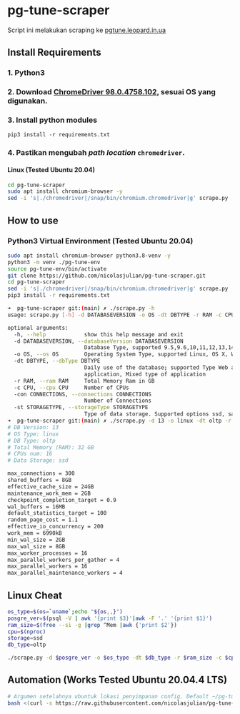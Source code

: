 # pg-tune-scraper
Script ini melakukan scraping ke [pgtune.leopard.in.ua](https://pgtune.leopard.in.ua)

## Install Requirements
### 1. Python3
### 2. Download [ChromeDriver 98.0.4758.102](https://chromedriver.storage.googleapis.com/index.html?path=98.0.4758.102/), sesuai OS yang digunakan.
### 3. Install python modules
```
pip3 install -r requirements.txt
```
### 4. Pastikan mengubah *path location* `chromedriver`.
  #### Linux (Tested Ubuntu 20.04)
  ```bash
  cd pg-tune-scraper
  sudo apt install chromium-browser -y
  sed -i 's|./chromedriver|/snap/bin/chromium.chromedriver|g' scrape.py
  ```
## How to use

### Python3 Virtual Environment (Tested Ubuntu 20.04)
```bash
sudo apt install chromium-browser python3.8-venv -y
python3 -m venv ./pg-tune-env
source pg-tune-env/bin/activate
git clone https://github.com/nicolasjulian/pg-tune-scraper.git
cd pg-tune-scraper
sed -i 's|./chromedriver|/snap/bin/chromium.chromedriver|g' scrape.py
pip3 install -r requirements.txt
```

```bash
➜  pg-tune-scraper git:(main) ✗ ./scrape.py -h
usage: scrape.py [-h] -d DATABASEVERSION -o OS -dt DBTYPE -r RAM -c CPU [-con CONNECTIONS] -st STORAGETYPE

optional arguments:
  -h, --help            show this help message and exit
  -d DATABASEVERSION, --databaseVersion DATABASEVERSION
                        Database Type, supported 9.5,9.6,10,11,12,13,14
  -o OS, --os OS        Operating System Type, supported Linux, OS X, Windows
  -dt DBTYPE, --dbType DBTYPE
                        Daily use of the database; supported Type Web application, Online transaction processing system, Data warehouse, Desktop
                        application, Mixed type of application
  -r RAM, --ram RAM     Total Memory Ram in GB
  -c CPU, --cpu CPU     Number of CPUs
  -con CONNECTIONS, --connections CONNECTIONS
                        Number of Connections
  -st STORAGETYPE, --storageType STORAGETYPE
                        Type of data storage. Supported options ssd, san, hdd
➜  pg-tune-scraper git:(main) ✗ ./scrape.py -d 13 -o linux -dt oltp -r 32 -c 16 -st ssd
# DB Version: 13
# OS Type: linux
# DB Type: oltp
# Total Memory (RAM): 32 GB
# CPUs num: 16
# Data Storage: ssd

max_connections = 300
shared_buffers = 8GB
effective_cache_size = 24GB
maintenance_work_mem = 2GB
checkpoint_completion_target = 0.9
wal_buffers = 16MB
default_statistics_target = 100
random_page_cost = 1.1
effective_io_concurrency = 200
work_mem = 6990kB
min_wal_size = 2GB
max_wal_size = 8GB
max_worker_processes = 16
max_parallel_workers_per_gather = 4
max_parallel_workers = 16
max_parallel_maintenance_workers = 4
```

## Linux Cheat
```bash
os_type=$(os=`uname`;echo "${os,,}")
posgre_ver=$(psql -V | awk '{print $3}'|awk -F '.' '{print $1}')
ram_size=$(free --si -g |grep ^Mem |awk {'print $2'})
cpu=$(nproc)
storage=ssd
db_type=oltp

./scrape.py -d $posgre_ver -o $os_type -dt $db_type -r $ram_size -c $cpu -st $storage
```

## Automation (Works Tested Ubuntu 20.04.4 LTS)
```bash
# Argumen setelahnya ubuntuk lokasi penyimpanan config. Default ~/pg-tune.conf
bash <(curl -s https://raw.githubusercontent.com/nicolasjulian/pg-tune-scraper/main/automation.sh) /tmp/cobain-euyyyy.conf
```
